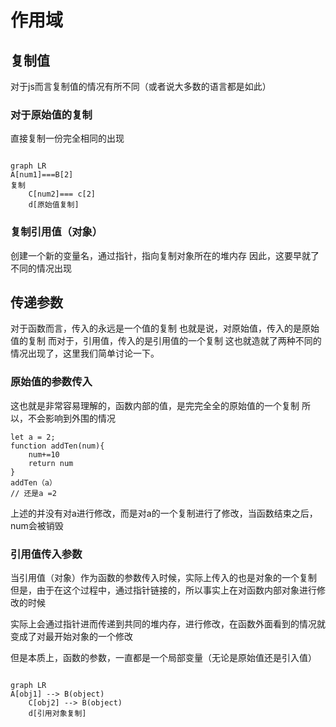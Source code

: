 # 作用域
## 复制值
对于js而言复制值的情况有所不同（或者说大多数的语言都是如此）
### 对于原始值的复制
直接复制一份完全相同的出现

```mermaid

graph LR
A[num1]===B[2]
复制
    C[num2]=== c[2]
    d[原始值复制]
```

### 复制引用值（对象）
创建一个新的变量名，通过指针，指向复制对象所在的堆内存
因此，这要早就了不同的情况出现

## 传递参数
对于函数而言，传入的永远是一个值的复制
也就是说，对原始值，传入的是原始值的复制
而对于，引用值，传入的是引用值的一个复制
这也就造就了两种不同的情况出现了，这里我们简单讨论一下。
### 原始值的参数传入
这也就是非常容易理解的，函数内部的值，是完完全全的原始值的一个复制
所以，不会影响到外围的情况
```
let a = 2;
function addTen(num){
    num+=10
    return num
}
addTen（a）
// 还是a =2
```
上述的并没有对a进行修改，而是对a的一个复制进行了修改，当函数结束之后，num会被销毁
### 引用值传入参数
当引用值（对象）作为函数的参数传入时候，实际上传入的也是对象的一个复制
但是，由于在这个过程中，通过指针链接的，所以事实上在对函数内部对象进行修改的时候

实际上会通过指针进而传递到共同的堆内存，进行修改，在函数外面看到的情况就变成了对最开始对象的一个修改

但是本质上，函数的参数，一直都是一个局部变量（无论是原始值还是引入值）


```mermaid

graph LR
A[obj1] --> B(object)
    C[obj2] --> B(object)
    d[引用对象复制]
```
